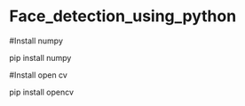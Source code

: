 # Face_detection_using_python

#Install numpy

pip install numpy


#Install open cv

pip install opencv




